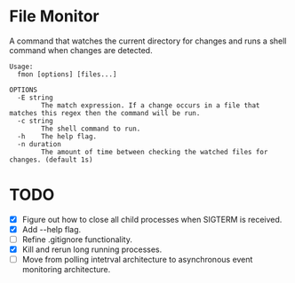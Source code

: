 # File Monitor

A command that watches the current directory for changes and runs a shell command
when changes are detected.

```
Usage:
  fmon [options] [files...]

OPTIONS
  -E string
    	The match expression. If a change occurs in a file that matches this regex then the command will be run.
  -c string
    	The shell command to run.
  -h	The help flag.
  -n duration
    	The amount of time between checking the watched files for changes. (default 1s)
```

# TODO
- [x] Figure out how to close all child processes when SIGTERM is received.
- [x] Add --help flag.
- [ ] Refine .gitignore functionality.
- [x] Kill and rerun long running processes.
- [ ] Move from polling intetrval architecture to asynchronous event monitoring architecture.
